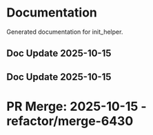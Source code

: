# Documentation

Generated documentation for init_helper.

## Doc Update 2025-10-15

## Doc Update 2025-10-15

# PR Merge: 2025-10-15 - refactor/merge-6430
